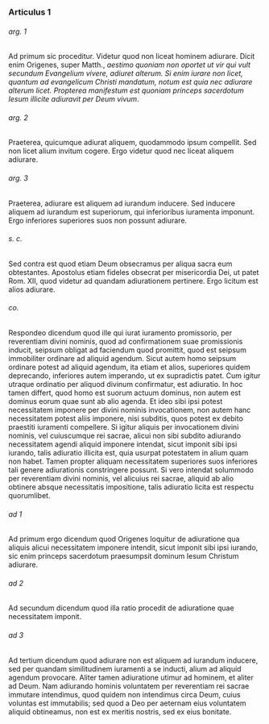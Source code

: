### Articulus 1

###### arg. 1
Ad primum sic proceditur. Videtur quod non liceat hominem adiurare. Dicit enim Origenes, super Matth., *aestimo quoniam non oportet ut vir qui vult secundum Evangelium vivere, adiuret alterum. Si enim iurare non licet, quantum ad evangelicum Christi mandatum, notum est quia nec adiurare alterum licet. Propterea manifestum est quoniam princeps sacerdotum Iesum illicite adiuravit per Deum vivum*.

###### arg. 2
Praeterea, quicumque adiurat aliquem, quodammodo ipsum compellit. Sed non licet alium invitum cogere. Ergo videtur quod nec liceat aliquem adiurare.

###### arg. 3
Praeterea, adiurare est aliquem ad iurandum inducere. Sed inducere aliquem ad iurandum est superiorum, qui inferioribus iuramenta imponunt. Ergo inferiores superiores suos non possunt adiurare.

###### s. c.
Sed contra est quod etiam Deum obsecramus per aliqua sacra eum obtestantes. Apostolus etiam fideles obsecrat per misericordia Dei, ut patet Rom. XII, quod videtur ad quandam adiurationem pertinere. Ergo licitum est alios adiurare.

###### co.
Respondeo dicendum quod ille qui iurat iuramento promissorio, per reverentiam divini nominis, quod ad confirmationem suae promissionis inducit, seipsum obligat ad faciendum quod promittit, quod est seipsum immobiliter ordinare ad aliquid agendum. Sicut autem homo seipsum ordinare potest ad aliquid agendum, ita etiam et alios, superiores quidem deprecando, inferiores autem imperando, ut ex supradictis patet. Cum igitur utraque ordinatio per aliquod divinum confirmatur, est adiuratio. In hoc tamen differt, quod homo est suorum actuum dominus, non autem est dominus eorum quae sunt ab alio agenda. Et ideo sibi ipsi potest necessitatem imponere per divini nominis invocationem, non autem hanc necessitatem potest aliis imponere, nisi subditis, quos potest ex debito praestiti iuramenti compellere. Si igitur aliquis per invocationem divini nominis, vel cuiuscumque rei sacrae, alicui non sibi subdito adiurando necessitatem agendi aliquid imponere intendat, sicut imponit sibi ipsi iurando, talis adiuratio illicita est, quia usurpat potestatem in alium quam non habet. Tamen propter aliquam necessitatem superiores suos inferiores tali genere adiurationis constringere possunt. Si vero intendat solummodo per reverentiam divini nominis, vel alicuius rei sacrae, aliquid ab alio obtinere absque necessitatis impositione, talis adiuratio licita est respectu quorumlibet.

###### ad 1
Ad primum ergo dicendum quod Origenes loquitur de adiuratione qua aliquis alicui necessitatem imponere intendit, sicut imponit sibi ipsi iurando, sic enim princeps sacerdotum praesumpsit dominum Iesum Christum adiurare.

###### ad 2
Ad secundum dicendum quod illa ratio procedit de adiuratione quae necessitatem imponit.

###### ad 3
Ad tertium dicendum quod adiurare non est aliquem ad iurandum inducere, sed per quandam similitudinem iuramenti a se inducti, alium ad aliquid agendum provocare. Aliter tamen adiuratione utimur ad hominem, et aliter ad Deum. Nam adiurando hominis voluntatem per reverentiam rei sacrae immutare intendimus, quod quidem non intendimus circa Deum, cuius voluntas est immutabilis; sed quod a Deo per aeternam eius voluntatem aliquid obtineamus, non est ex meritis nostris, sed ex eius bonitate.

